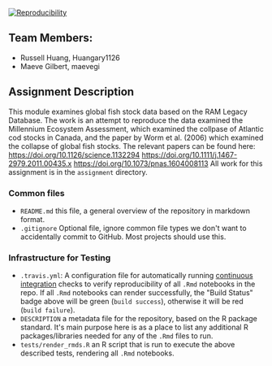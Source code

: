 
[![Reproducibility](https://github.com/espm-157/fish-fisheries-russelh-maeveg/actions/workflows/main.yml/badge.svg)](https://github.com/espm-157/fish-fisheries-russelh-maeveg/actions/workflows/main.yml)

## Team Members:

- Russell Huang, Huangary1126
- Maeve Gilbert, maevegi

## Assignment Description
This module examines global fish stock data based on the RAM Legacy Database. The work is an attempt to reproduce the data examined the Millennium Ecosystem Assessment, which examined the collpase of Atlantic cod stocks in Canada, and the paper by Worm et al. (2006) which examined the collapse of global fish stocks. The relevant papers can be found here:
https://doi.org/10.1126/science.1132294
https://doi.org/10.1111/j.1467-2979.2011.00435.x
https://doi.org/10.1073/pnas.1604008113
All work for this assignment is in the `assignment` directory.  


### Common files

- `README.md` this file, a general overview of the repository in markdown format.  
- `.gitignore` Optional file, ignore common file types we don't want to accidentally commit to GitHub. Most projects should use this. 


### Infrastructure for Testing

- `.travis.yml`: A configuration file for automatically running [continuous integration](https://travis-ci.com) checks to verify reproducibility of all `.Rmd` notebooks in the repo.  If all `.Rmd` notebooks can render successfully, the "Build Status" badge above will be green (`build success`), otherwise it will be red (`build failure`).  
- `DESCRIPTION` a metadata file for the repository, based on the R package standard. It's main purpose here is as a place to list any additional R packages/libraries needed for any of the `.Rmd` files to run.
- `tests/render_rmds.R` an R script that is run to execute the above described tests, rendering all `.Rmd` notebooks. 




